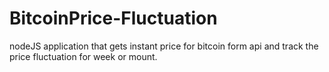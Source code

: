 # BitcoinPrice-Fluctuation
nodeJS application that gets instant price for bitcoin form api and track the price fluctuation for week or mount.
